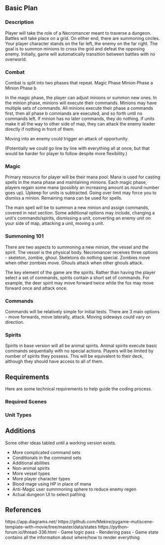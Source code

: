 <h2>Basic Plan</h2>

<h3>Description</h3>
Player will take the role of a Necromancer meant to traverse a dungeon.  Battles will take place on a grid.  On either end, there are summoning circles.  Your player character stands on the far left, the enemy on the far right.  The goal is to summon minions to cross the grid and defeat the opposing enemy.  Initially, game will automatically transition between battles with no overworld.

<h3>Combat</h3>
Combat is split into two phases that repeat.
Magic Phase
Minion Phase a 
Minion Phase b

In the magic phase, the player can adjust minions or summon new ones.  In the minion phase, minions will execute their commands.  Minions may have multiple sets of commands.  All minions execute their phase a commands first, then all phase b commands are executed, and so forth until no commands left.  If minion has no later commands, they do nothing.  If units make it all the way to other side of map, they can attack the enemy leader directly if nothing in front of them.

Moving into an enemy could trigger an attack of opportunity.

(Potentially we could go line by line with everything all at once, but that would be harder for player to follow despite more flexibility.)

<h3>Magic</h3>
Primary resource for player will be their mana pool.  Mana is used for casting spells in the mana phase and maintaining minions.  Each magic phase, players regain some mana (possibly an increasing amount as round number goes up).  Upkeep for units is subtracted.  Going over limit may force you to dismiss a minion.  Remaining mana can be used for spells.

The main spell will be to summon a new minion and assign commands, covered in next section.  Some additional options may include, changing a unit's commands/spirits, dismissing a unit, converting an enemy unit on your side of map, attacking a unit, moving a unit.

<h3>Summoning 101</h3>
There are two aspects to summoning a new minion, the vessel and the spirit.  The vessel is the physical body.  Necromancer receives three options - skeleton, zombie, ghoul.  Skeletons do nothing special.  Zombies move when other zombies move.  Ghouls attack when other ghouls attack.

The key element of the game are the spirits.  Rather than having the player select a set of commands, spirits contain a short set of commands.  For example, the deer spirit may move forward twice while the fox may move forward once and attack once.

<h3>Commands</h3>
Commands will be relatively simple for initial tests.  There are 3 main options - move forwards, move laterally, attack.  Moving sideways could vary on direction.

<h3>Spirits</h3>
Spirits in base version will all be animal spirits.  Animal spirits execute basic commands sequentially with no special actions.  Players will be limited by number of spirits they possess.  This will be equivalent to their deck, although they should have access to all of them.


<h2>Requirements</h2>
Here are some technical requirements to help guide the coding process.

<h3>Required Scenes</h3>

<h3>Unit Types</h3>





<h2>Additions</h2>
Some other ideas tabled until a working version exists.

- More complicated command sets 
- Conditionals in the command sets
- Additional abilities
- Non-animal spirits
- More vessel types
- More player character types
- Blood mage using HP in place of mana
- Anti-Magic user sumnmoning sphere to reduce enemy regen
- Actual dungeon UI to select pathing

<h2>References</h2>
https://app.diagrams.net/
https://github.com/Mekire/pygame-mutiscene-template-with-movie/tree/master/data/states
https://python-forum.io/thread-336.html
- Game logic pass
- Rendering pass
- Game state contains all the information about where/how to render everything